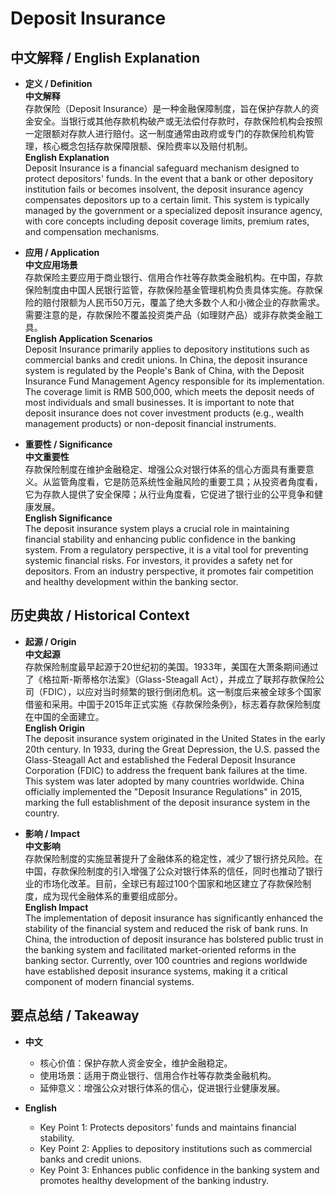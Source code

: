 # Deposit Insurance

## 中文解释 / English Explanation

* **定义 / Definition**  
  **中文解释**  
  存款保险（Deposit Insurance）是一种金融保障制度，旨在保护存款人的资金安全。当银行或其他存款机构破产或无法偿付存款时，存款保险机构会按照一定限额对存款人进行赔付。这一制度通常由政府或专门的存款保险机构管理，核心概念包括存款保障限额、保险费率以及赔付机制。  
  **English Explanation**  
  Deposit Insurance is a financial safeguard mechanism designed to protect depositors' funds. In the event that a bank or other depository institution fails or becomes insolvent, the deposit insurance agency compensates depositors up to a certain limit. This system is typically managed by the government or a specialized deposit insurance agency, with core concepts including deposit coverage limits, premium rates, and compensation mechanisms.

* **应用 / Application**  
  **中文应用场景**  
  存款保险主要应用于商业银行、信用合作社等存款类金融机构。在中国，存款保险制度由中国人民银行监管，存款保险基金管理机构负责具体实施。存款保险的赔付限额为人民币50万元，覆盖了绝大多数个人和小微企业的存款需求。需要注意的是，存款保险不覆盖投资类产品（如理财产品）或非存款类金融工具。  
  **English Application Scenarios**  
  Deposit Insurance primarily applies to depository institutions such as commercial banks and credit unions. In China, the deposit insurance system is regulated by the People's Bank of China, with the Deposit Insurance Fund Management Agency responsible for its implementation. The coverage limit is RMB 500,000, which meets the deposit needs of most individuals and small businesses. It is important to note that deposit insurance does not cover investment products (e.g., wealth management products) or non-deposit financial instruments.

* **重要性 / Significance**  
  **中文重要性**  
  存款保险制度在维护金融稳定、增强公众对银行体系的信心方面具有重要意义。从监管角度看，它是防范系统性金融风险的重要工具；从投资者角度看，它为存款人提供了安全保障；从行业角度看，它促进了银行业的公平竞争和健康发展。  
  **English Significance**  
  The deposit insurance system plays a crucial role in maintaining financial stability and enhancing public confidence in the banking system. From a regulatory perspective, it is a vital tool for preventing systemic financial risks. For investors, it provides a safety net for depositors. From an industry perspective, it promotes fair competition and healthy development within the banking sector.

## 历史典故 / Historical Context

* **起源 / Origin**  
  **中文起源**  
  存款保险制度最早起源于20世纪初的美国。1933年，美国在大萧条期间通过了《格拉斯-斯蒂格尔法案》（Glass-Steagall Act），并成立了联邦存款保险公司（FDIC），以应对当时频繁的银行倒闭危机。这一制度后来被全球多个国家借鉴和采用。中国于2015年正式实施《存款保险条例》，标志着存款保险制度在中国的全面建立。  
  **English Origin**  
  The deposit insurance system originated in the United States in the early 20th century. In 1933, during the Great Depression, the U.S. passed the Glass-Steagall Act and established the Federal Deposit Insurance Corporation (FDIC) to address the frequent bank failures at the time. This system was later adopted by many countries worldwide. China officially implemented the "Deposit Insurance Regulations" in 2015, marking the full establishment of the deposit insurance system in the country.

* **影响 / Impact**  
  **中文影响**  
  存款保险制度的实施显著提升了金融体系的稳定性，减少了银行挤兑风险。在中国，存款保险制度的引入增强了公众对银行体系的信任，同时也推动了银行业的市场化改革。目前，全球已有超过100个国家和地区建立了存款保险制度，成为现代金融体系的重要组成部分。  
  **English Impact**  
  The implementation of deposit insurance has significantly enhanced the stability of the financial system and reduced the risk of bank runs. In China, the introduction of deposit insurance has bolstered public trust in the banking system and facilitated market-oriented reforms in the banking sector. Currently, over 100 countries and regions worldwide have established deposit insurance systems, making it a critical component of modern financial systems.

## 要点总结 / Takeaway

* **中文**  
  - 核心价值：保护存款人资金安全，维护金融稳定。  
  - 使用场景：适用于商业银行、信用合作社等存款类金融机构。  
  - 延伸意义：增强公众对银行体系的信心，促进银行业健康发展。  

* **English**  
  - Key Point 1: Protects depositors' funds and maintains financial stability.  
  - Key Point 2: Applies to depository institutions such as commercial banks and credit unions.  
  - Key Point 3: Enhances public confidence in the banking system and promotes healthy development of the banking industry.